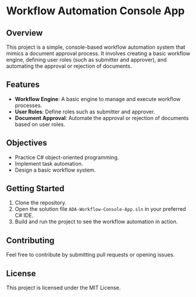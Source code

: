 <h1>Workflow Automation Console App</h1>

<h2>Overview</h2>
<p>This project is a simple, console-based workflow automation system that mimics a document approval process. It involves creating a basic workflow engine, defining user roles (such as submitter and approver), and automating the approval or rejection of documents.</p>

<h2>Features</h2>
<ul>
    <li><strong>Workflow Engine</strong>: A basic engine to manage and execute workflow processes.</li>
    <li><strong>User Roles</strong>: Define roles such as submitter and approver.</li>
    <li><strong>Document Approval</strong>: Automate the approval or rejection of documents based on user roles.</li>
</ul>

<h2>Objectives</h2>
<ul>
    <li>Practice C# object-oriented programming.</li>
    <li>Implement task automation.</li>
    <li>Design a basic workflow system.</li>
</ul>

<h2>Getting Started</h2>
<ol>
    <li>Clone the repository.</li>
    <li>Open the solution file <code>ADA-Workflow-Console-App.sln</code> in your preferred C# IDE.</li>
    <li>Build and run the project to see the workflow automation in action.</li>
</ol>

<h2>Contributing</h2>
<p>Feel free to contribute by submitting pull requests or opening issues.</p>

<h2>License</h2>
<p>This project is licensed under the MIT License.</p>
